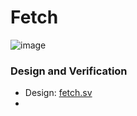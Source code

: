 # Fetch

![image](https://github.com/coolnikitav/coding-lessons/assets/30304422/50539128-1381-49b1-98f5-3b6e7643f715)

### Design and Verification
- Design: [fetch.sv](fetch.sv)
- 
